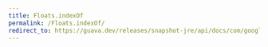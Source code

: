 ```yaml
---
title: Floats.indexOf
permalink: /Floats.indexOf/
redirect_to: https://guava.dev/releases/snapshot-jre/api/docs/com/google/common/primitives/Floats.html#indexOf-float:A-float-
---
```

